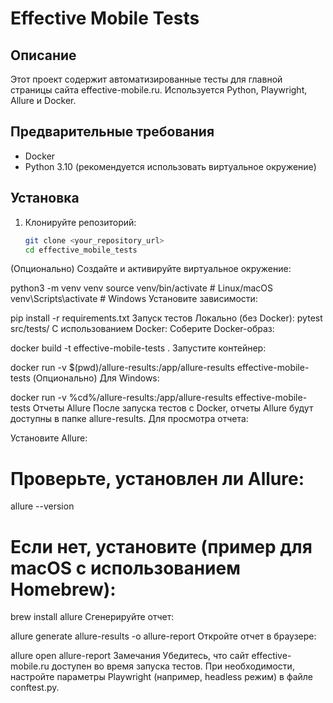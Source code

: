 # Effective Mobile Tests

## Описание

Этот проект содержит автоматизированные тесты для главной страницы сайта effective-mobile.ru.  Используется Python, Playwright, Allure и Docker.

## Предварительные требования

*   Docker
*   Python 3.10 (рекомендуется использовать виртуальное окружение)

## Установка

1.  Клонируйте репозиторий:

    ```bash
    git clone <your_repository_url>
    cd effective_mobile_tests
(Опционально) Создайте и активируйте виртуальное окружение:

python3 -m venv venv
source venv/bin/activate  # Linux/macOS
venv\Scripts\activate  # Windows
Установите зависимости:

pip install -r requirements.txt
Запуск тестов
Локально (без Docker):
pytest src/tests/
С использованием Docker:
Соберите Docker-образ:

docker build -t effective-mobile-tests .
Запустите контейнер:

docker run -v $(pwd)/allure-results:/app/allure-results effective-mobile-tests
(Опционально) Для Windows:

docker run -v %cd%/allure-results:/app/allure-results effective-mobile-tests
Отчеты Allure
После запуска тестов с Docker, отчеты Allure будут доступны в папке allure-results. Для просмотра отчета:

Установите Allure:

#  Проверьте, установлен ли Allure:
allure --version

# Если нет, установите (пример для macOS с использованием Homebrew):
brew install allure
Сгенерируйте отчет:

allure generate allure-results -o allure-report
Откройте отчет в браузере:

allure open allure-report
Замечания
Убедитесь, что сайт effective-mobile.ru доступен во время запуска тестов.
При необходимости, настройте параметры Playwright (например, headless режим) в файле conftest.py.
